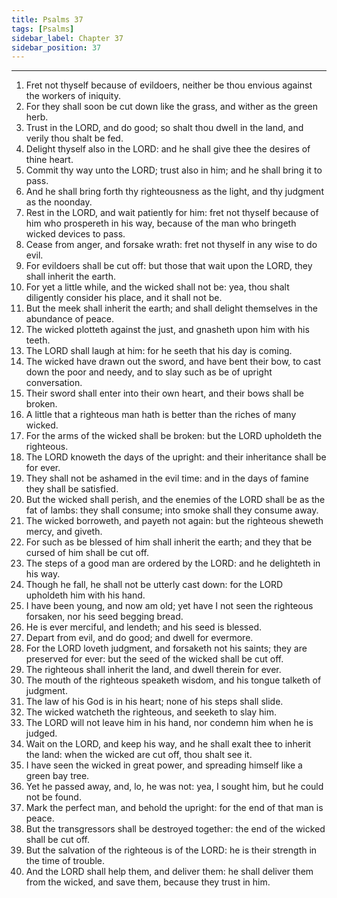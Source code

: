 ```yaml
---
title: Psalms 37
tags: [Psalms]
sidebar_label: Chapter 37
sidebar_position: 37
---
```


---
1. Fret not thyself because of evildoers, neither be thou envious against the workers of iniquity.
2. For they shall soon be cut down like the grass, and wither as the green herb.
3. Trust in the LORD, and do good; so shalt thou dwell in the land, and verily thou shalt be fed.
4. Delight thyself also in the LORD: and he shall give thee the desires of thine heart.
5. Commit thy way unto the LORD; trust also in him; and he shall bring it to pass.
6. And he shall bring forth thy righteousness as the light, and thy judgment as the noonday.
7. Rest in the LORD, and wait patiently for him: fret not thyself because of him who prospereth in his way, because of the man who bringeth wicked devices to pass.
8. Cease from anger, and forsake wrath: fret not thyself in any wise to do evil.
9. For evildoers shall be cut off: but those that wait upon the LORD, they shall inherit the earth.
10. For yet a little while, and the wicked shall not be: yea, thou shalt diligently consider his place, and it shall not be.
11. But the meek shall inherit the earth; and shall delight themselves in the abundance of peace.
12. The wicked plotteth against the just, and gnasheth upon him with his teeth.
13. The LORD shall laugh at him: for he seeth that his day is coming.
14. The wicked have drawn out the sword, and have bent their bow, to cast down the poor and needy, and to slay such as be of upright conversation.
15. Their sword shall enter into their own heart, and their bows shall be broken.
16. A little that a righteous man hath is better than the riches of many wicked.
17. For the arms of the wicked shall be broken: but the LORD upholdeth the righteous.
18. The LORD knoweth the days of the upright: and their inheritance shall be for ever.
19. They shall not be ashamed in the evil time: and in the days of famine they shall be satisfied.
20. But the wicked shall perish, and the enemies of the LORD shall be as the fat of lambs: they shall consume; into smoke shall they consume away.
21. The wicked borroweth, and payeth not again: but the righteous sheweth mercy, and giveth.
22. For such as be blessed of him shall inherit the earth; and they that be cursed of him shall be cut off.
23. The steps of a good man are ordered by the LORD: and he delighteth in his way.
24. Though he fall, he shall not be utterly cast down: for the LORD upholdeth him with his hand.
25. I have been young, and now am old; yet have I not seen the righteous forsaken, nor his seed begging bread.
26. He is ever merciful, and lendeth; and his seed is blessed.
27. Depart from evil, and do good; and dwell for evermore.
28. For the LORD loveth judgment, and forsaketh not his saints; they are preserved for ever: but the seed of the wicked shall be cut off.
29. The righteous shall inherit the land, and dwell therein for ever.
30. The mouth of the righteous speaketh wisdom, and his tongue talketh of judgment.
31. The law of his God is in his heart; none of his steps shall slide.
32. The wicked watcheth the righteous, and seeketh to slay him.
33. The LORD will not leave him in his hand, nor condemn him when he is judged.
34. Wait on the LORD, and keep his way, and he shall exalt thee to inherit the land: when the wicked are cut off, thou shalt see it.
35. I have seen the wicked in great power, and spreading himself like a green bay tree.
36. Yet he passed away, and, lo, he was not: yea, I sought him, but he could not be found.
37. Mark the perfect man, and behold the upright: for the end of that man is peace.
38. But the transgressors shall be destroyed together: the end of the wicked shall be cut off.
39. But the salvation of the righteous is of the LORD: he is their strength in the time of trouble.
40. And the LORD shall help them, and deliver them: he shall deliver them from the wicked, and save them, because they trust in him.